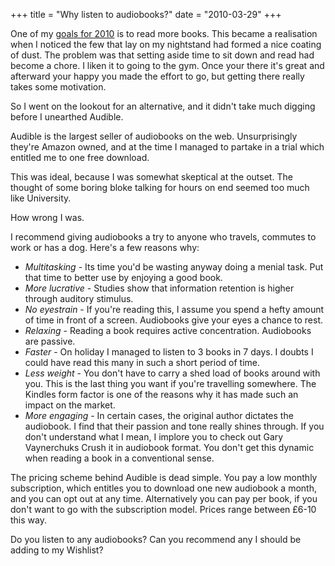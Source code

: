 +++
title = "Why listen to audiobooks?"
date = "2010-03-29"
+++

One of my <a href="/posts/goals-for-2010">goals for 2010</a> is to read more books. This became a realisation when I noticed the few that lay on my nightstand had formed a nice coating of dust. The problem was that setting aside time to sit down and read had become a chore. I liken it to going to the gym. Once your there it's great and afterward your happy you made the effort to go, but getting there really takes some motivation.

So I went on the lookout for an alternative, and it didn't take much digging before I unearthed Audible.

Audible is the largest seller of audiobooks on the web. Unsurprisingly they're Amazon owned, and at the time I managed to partake in a trial which entitled me to one free download.

This was ideal, because I was somewhat skeptical at the outset. The thought of some boring bloke talking for hours on end seemed too much like University.

How wrong I was.

I recommend giving audiobooks a try to anyone who travels, commutes to work or has a dog. Here's a few reasons why:

* *Multitasking* - Its time you'd be wasting anyway doing a menial task. Put that time to better use by enjoying a good book.
* *More lucrative* - Studies show that information retention is higher through auditory stimulus.
* *No eyestrain* - If you're reading this, I assume you spend a hefty amount of time in front of a screen. Audiobooks give your eyes a chance to rest.
* *Relaxing* - Reading a book requires active concentration. Audiobooks are passive.
* *Faster* - On holiday I managed to listen to 3 books in 7 days. I doubts I could have read this many in such a short period of time.
* *Less weight* - You don't have to carry a shed load of books around with you. This is the last thing you want if you're travelling somewhere. The Kindles form factor is one of the reasons why it has made such an impact on the market.
* *More engaging* - In certain cases, the original author dictates the audiobook. I find that their passion and tone really shines through. If you don't understand what I mean, I implore you to check out Gary Vaynerchuks Crush it in audiobook format. You don't get this dynamic when reading a book in a conventional sense.

The pricing scheme behind Audible is dead simple. You pay a low monthly subscription, which entitles you to download one new audiobook a month, and you can opt out at any time. Alternatively you can pay per book, if you don't want to go with the subscription model. Prices range between £6-10 this way.

Do you listen to any audiobooks? Can you recommend any I should be adding to my Wishlist?
